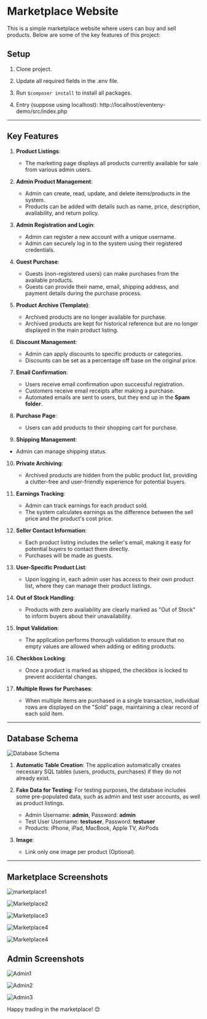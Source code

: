 # Marketplace Website

This is a simple marketplace website where users can buy and sell products. Below are some of the key features of this project:

## Setup

1. Clone project.

2. Update all required fields in the .env file.

3. Run `$composer install` to install all packages.
   
4. Entry (suppose using localhost): http://localhost/eventeny-demo/src/index.php
   
---

## Key Features

1. **Product Listings**: 
   - The marketing page displays all products currently available for sale from various admin users.

2. **Admin Product Management**:
   - Admin can create, read, update, and delete items/products in the system.
   - Products can be added with details such as name, price, description, availability, and return policy.

3. **Admin Registration and Login**:
   - Admin can register a new account with a unique username.
   - Admin can securely log in to the system using their registered credentials.

4. **Guest Purchase**:
   - Guests (non-registered users) can make purchases from the available products.
   - Guests can provide their name, email, shipping address, and payment details during the purchase process.

5. **Product Archive (Template)**:
   - Archived products are no longer available for purchase.
   - Archived products are kept for historical reference but are no longer displayed in the main product listing.

6. **Discount Management**:
   - Admin can apply discounts to specific products or categories.
   - Discounts can be set as a percentage off base on the original price.

7. **Email Confirmation**:
   - Users receive email confirmation upon successful registration.
   - Customers receive email receipts after making a purchase.
   - Automated emails are sent to users, but they end up in the **Spam folder**.

8. **Purchase Page**:
   - Users can add products to their shopping cart for purchase.

9.  **Shipping Management**:
   - Admin can manage shipping status.

10. **Private Archiving**:
    - Archived products are hidden from the public product list, providing a clutter-free and user-friendly experience for potential buyers.

11. **Earnings Tracking**:
    - Admin can track earnings for each product sold.
    - The system calculates earnings as the difference between the sell price and the product's cost price.

12. **Seller Contact Information**:
    - Each product listing includes the seller's email, making it easy for potential buyers to contact them directly.
    - Purchases will be made as guests.

13. **User-Specific Product List**:
    - Upon logging in, each admin user has access to their own product list, where they can manage their product listings.

14. **Out of Stock Handling**:
    - Products with zero availability are clearly marked as "Out of Stock" to inform buyers about their unavailability.

15. **Input Validation**:
    - The application performs thorough validation to ensure that no empty values are allowed when adding or editing products.

16. **Checkbox Locking**:
    - Once a product is marked as shipped, the checkbox is locked to prevent accidental changes.

17. **Multiple Rows for Purchases**:
    - When multiple items are purchased in a single transaction, individual rows are displayed on the "Sold" page, maintaining a clear record of each sold item.

---

## Database Schema

![Database Schema](https://raw.githubusercontent.com/LIN251/eventeny-demo/master/img/Demo-Database-Schema.png)

1. **Automatic Table Creation**: The application automatically creates necessary SQL tables (users, products, purchases) if they do not already exist.

2. **Fake Data for Testing**: For testing purposes, the database includes some pre-populated data, such as admin and test user accounts, as well as product listings.

   - Admin Username: **admin**, Password: **admin**
   - Test User Username: **testuser**, Password: **testuser**
   - Products: iPhone, iPad, MacBook, Apple TV, AirPods

3. **Image**: 

   - Link only one image per product (Optional).
   
---

## Marketplace Screenshots
![marketplace1](https://raw.githubusercontent.com/LIN251/eventeny-demo/master/img/marketplace1.jpg)

![Marketplace2](https://raw.githubusercontent.com/LIN251/eventeny-demo/master/img/marketplace2.jpg)

![Marketplace3](https://raw.githubusercontent.com/LIN251/eventeny-demo/master/img/marketplace3.jpg)

![Marketplace4](https://raw.githubusercontent.com/LIN251/eventeny-demo/master/img/marketplace4.jpg)

![Marketplace4](https://raw.githubusercontent.com/LIN251/eventeny-demo/master/img/marketplace5.jpg)

## Admin Screenshots
![Admin1](https://raw.githubusercontent.com/LIN251/eventeny-demo/master/img/admin1.jpg)

![Admin2](https://raw.githubusercontent.com/LIN251/eventeny-demo/master/img/admin2.jpg)

![Admin3](https://raw.githubusercontent.com/LIN251/eventeny-demo/master/img/admin3.jpg)

Happy trading in the marketplace! 😊

